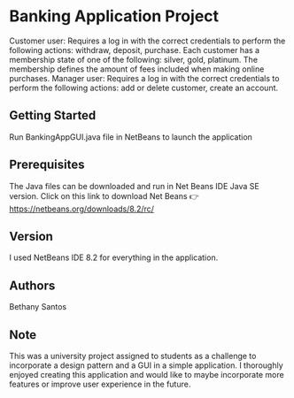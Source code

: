 # Banking Application Project
Customer user: Requires a log in with the correct credentials to perform the following actions: withdraw, deposit, purchase. Each customer has a membership state of one of the following: silver, gold, platinum. The membership defines the amount of fees included when making online purchases.
Manager user: Requires a log in with the correct credentials to perform the following actions: add or delete customer, create an account. 

## Getting Started
Run BankingAppGUI.java file in NetBeans to launch the application

## Prerequisites
The Java files can be downloaded and run in Net Beans IDE Java SE version. Click on this link to download Net Beans 👉 https://netbeans.org/downloads/8.2/rc/

## Version
I used NetBeans IDE 8.2 for everything in the application.

## Authors
Bethany Santos

## Note
This was a university project assigned to students as a challenge to incorporate a design pattern and a GUI in a simple application. I thoroughly enjoyed creating this application and would like to maybe incorporate more features or improve user experience in the future.
